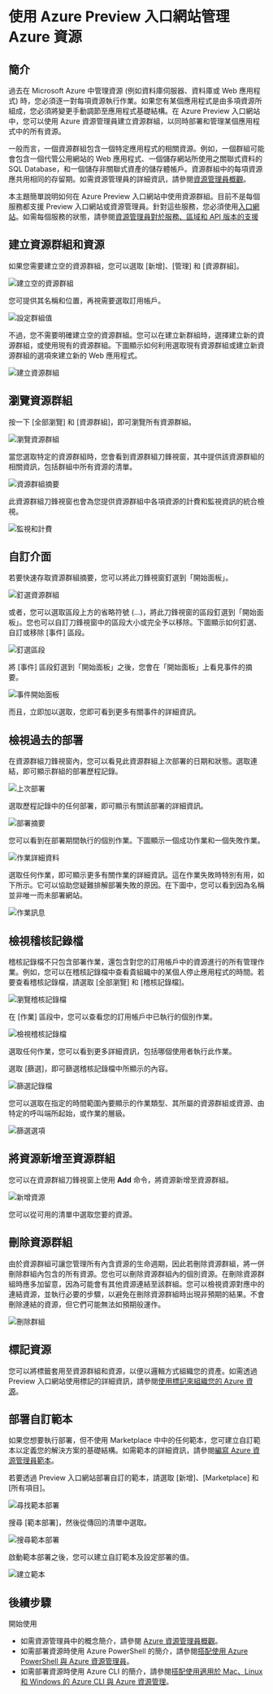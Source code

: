 <properties 
	pageTitle="使用 Azure Preview 入口網站管理 Azure 資源 | Microsoft Azure" 
	description="將多個資源分組為邏輯群組，使該邏輯群組成為所含之資源的生命週期界限。" 
	services="azure-resource-manager,azure-portal" 
	documentationCenter="" 
	authors="tfitzmac" 
	manager="wpickett" 
	editor=""/>

<tags 
	ms.service="azure-resource-manager" 
	ms.workload="multiple" 
	ms.tgt_pltfrm="na" 
	ms.devlang="na" 
	ms.topic="article" 
	ms.date="11/11/2015" 
	ms.author="tomfitz"/>


# 使用 Azure Preview 入口網站管理 Azure 資源

## 簡介

過去在 Microsoft Azure 中管理資源 (例如資料庫伺服器、資料庫或 Web 應用程式) 時，您必須逐一對每項資源執行作業。如果您有某個應用程式是由多項資源所組成，您必須將變更手動調節至應用程式基礎結構。在 Azure Preview 入口網站中，您可以使用 Azure 資源管理員建立資源群組，以同時部署和管理某個應用程式中的所有資源。

一般而言，一個資源群組包含一個特定應用程式的相關資源。例如，一個群組可能會包含一個代管公用網站的 Web 應用程式、一個儲存網站所使用之關聯式資料的 SQL Database，和一個儲存非關聯式資產的儲存體帳戶。資源群組中的每項資源應共用相同的存留期。如需資源管理員的詳細資訊，請參閱[資源管理員概觀](../resource-group-overview.md)。

本主題簡單說明如何在 Azure Preview 入口網站中使用資源群組。目前不是每個服務都支援 Preview 入口網站或資源管理員。針對這些服務，您必須使用[入口網站](https://manage.windowsazure.com)。如需每個服務的狀態，請參閱[資源管理員對於服務、區域和 API 版本的支援](resource-manager-supported-services.md)

## 建立資源群組和資源

如果您需要建立空的資源群組，您可以選取 [新增]、[管理] 和 [資源群組]。

![建立空的資源群組](./media/resource-group-portal/create-empty-group.png)

您可提供其名稱和位置，再視需要選取訂用帳戶。

![設定群組值](./media/resource-group-portal/set-group-properties.png)

不過，您不需要明確建立空的資源群組。您可以在建立新群組時，選擇建立新的資源群組，或使用現有的資源群組。下圖顯示如何利用選取現有資源群組或建立新資源群組的選項來建立新的 Web 應用程式。

![建立資源群組](./media/resource-group-portal/select-existing-group.png)

## 瀏覽資源群組

按一下 [全部瀏覽] 和 [資源群組]，即可瀏覽所有資源群組。

![瀏覽資源群組](./media/resource-group-portal/browse-groups.png)

當您選取特定的資源群組時，您會看到資源群組刀鋒視窗，其中提供該資源群組的相關資訊，包括群組中所有資源的清單。

![資源群組摘要](./media/resource-group-portal/group-summary.png)

此資源群組刀鋒視窗也會為您提供資源群組中各項資源的計費和監視資訊的統合檢視。

![監視和計費](./media/resource-group-portal/monitoring-billing.png)

## 自訂介面

若要快速存取資源群組摘要，您可以將此刀鋒視窗釘選到「開始面板」。

![釘選資源群組](./media/resource-group-portal/pin-group.png)

或者，您可以選取區段上方的省略符號 (...)，將此刀鋒視窗的區段釘選到「開始面板」。您也可以自訂刀鋒視窗中的區段大小或完全予以移除。下圖顯示如何釘選、自訂或移除 [事件] 區段。

![釘選區段](./media/resource-group-portal/pin-section.png)

將 [事件] 區段釘選到「開始面板」之後，您會在「開始面板」上看見事件的摘要。

![事件開始面板](./media/resource-group-portal/events-startboard.png)

而且，立即加以選取，您即可看到更多有關事件的詳細資訊。

## 檢視過去的部署

在資源群組刀鋒視窗內，您可以看見此資源群組上次部署的日期和狀態。選取連結，即可顯示群組的部署歷程記錄。

![上次部署](./media/resource-group-portal/last-deployment.png)

選取歷程記錄中的任何部署，即可顯示有關該部署的詳細資訊。

![部署摘要](./media/resource-group-portal/deployment-summary.png)

您可以看到在部署期間執行的個別作業。下圖顯示一個成功作業和一個失敗作業。

![作業詳細資料](./media/resource-group-portal/operation-details.png)

選取任何作業，即可顯示更多有關作業的詳細資訊。這在作業失敗時特別有用，如下所示。它可以協助您疑難排解部署失敗的原因。在下圖中，您可以看到因為名稱並非唯一而未部署網站。

![作業訊息](./media/resource-group-portal/operation-message.png)

## 檢視稽核記錄檔

稽核記錄檔不只包含部署作業，還包含對您的訂用帳戶中的資源進行的所有管理作業。例如，您可以在稽核記錄檔中查看貴組織中的某個人停止應用程式的時間。若要查看稽核記錄檔，請選取 [全部瀏覽] 和 [稽核記錄檔]。

![瀏覽稽核記錄檔](./media/resource-group-portal/browse-audit-logs.png)

在 [作業] 區段中，您可以查看您的訂用帳戶中已執行的個別作業。

![檢視稽核記錄檔](./media/resource-group-portal/view-audit-log.png)

選取任何作業，您可以看到更多詳細資訊，包括哪個使用者執行此作業。

選取 [篩選]，即可篩選稽核記錄檔中所顯示的內容。

![篩選記錄檔](./media/resource-group-portal/filter-logs.png)

您可以選取在指定的時間範圍內要顯示的作業類型、其所屬的資源群組或資源、由特定的呼叫端所起始，或作業的層級。

![篩選選項](./media/resource-group-portal/filter-options.png)

## 將資源新增至資源群組

您可以在資源群組刀鋒視窗上使用 **Add** 命令，將資源新增至資源群組。

![新增資源](./media/resource-group-portal/add-resource.png)

您可以從可用的清單中選取您要的資源。

## 刪除資源群組

由於資源群組可讓您管理所有內含資源的生命週期，因此若刪除資源群組，將一併刪除群組內包含的所有資源。您也可以刪除資源群組內的個別資源。在刪除資源群組時應多加留意，因為可能會有其他資源連結至該群組。您可以檢視資源對應中的連結資源，並執行必要的步驟，以避免在刪除資源群組時出現非預期的結果。不會刪除連結的資源，但它們可能無法如預期般運作。

![刪除群組](./media/resource-group-portal/delete-group.png)

## 標記資源

您可以將標籤套用至資源群組和資源，以便以邏輯方式組織您的資產。如需透過 Preview 入口網站使用標記的詳細資訊，請參閱[使用標記來組織您的 Azure 資源](../resource-group-using-tags.md)。

## 部署自訂範本

如果您想要執行部署，但不使用 Marketplace 中中的任何範本，您可建立自訂範本以定義您的解決方案的基礎結構。如需範本的詳細資訊，請參閱[編寫 Azure 資源管理員範本](../resource-group-authoring-templates.md)。

若要透過 Preview 入口網站部署自訂的範本，請選取 [新增]、[Marketplace] 和 [所有項目]。

![尋找範本部署](./media/resource-group-portal/launch-template.png)

搜尋 [範本部署]，然後從傳回的清單中選取。

![搜尋範本部署](./media/resource-group-portal/search-template.png)

啟動範本部署之後，您可以建立自訂範本及設定部署的值。

![建立範本](./media/resource-group-portal/show-custom-template.png)

## 後續步驟
開始使用

- 如需資源管理員中的概念簡介，請參閱 [Azure 資源管理員概觀](../resource-group-overview.md)。  
- 如需部署資源時使用 Azure PowerShell 的簡介，請參閱[搭配使用 Azure PowerShell 與 Azure 資源管理員](../powershell-azure-resource-manager.md)。
- 如需部署資源時使用 Azure CLI 的簡介，請參閱[搭配使用適用於 Mac、Linux 和 Windows 的 Azure CLI 與 Azure 資源管理](../xplat-cli-azure-resource-manager.md)。 
  


 

<!---HONumber=Nov15_HO3-->